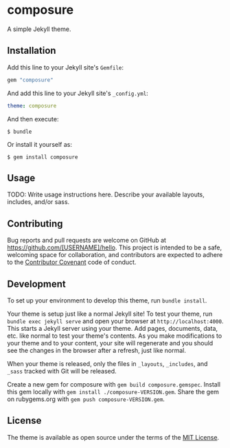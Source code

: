# composure

A simple Jekyll theme.

## Installation

Add this line to your Jekyll site's `Gemfile`:

```ruby
gem "composure"
```

And add this line to your Jekyll site's `_config.yml`:

```yaml
theme: composure
```

And then execute:

    $ bundle

Or install it yourself as:

    $ gem install composure

## Usage

TODO: Write usage instructions here. Describe your available layouts, includes, and/or sass.

## Contributing

Bug reports and pull requests are welcome on GitHub at https://github.com/[USERNAME]/hello. This project is intended to be a safe, welcoming space for collaboration, and contributors are expected to adhere to the [Contributor Covenant](http://contributor-covenant.org) code of conduct.

## Development

To set up your environment to develop this theme, run `bundle install`.

Your theme is setup just like a normal Jekyll site! To test your theme, run `bundle exec jekyll serve` and open your browser at `http://localhost:4000`. This starts a Jekyll server using your theme. Add pages, documents, data, etc. like normal to test your theme's contents. As you make modifications to your theme and to your content, your site will regenerate and you should see the changes in the browser after a refresh, just like normal.

When your theme is released, only the files in `_layouts`, `_includes`, and `_sass` tracked with Git will be released.

Create a new gem for composure with `gem build composure.gemspec`. Install this
gem locally with `gem install ./composure-VERSION.gem`. Share the gem on
rubygems.org with `gem push composure-VERSION.gem`.

## License

The theme is available as open source under the terms of the 
[MIT License](https://opensource.org/licenses/MIT).
